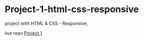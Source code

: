 # Project-1-html-css-responsive
project with HTML &amp; CSS - Responsive,

live repo <a href="https://tarek-98.github.io/Project-1-html-css-responsive/">Project 1</a>
